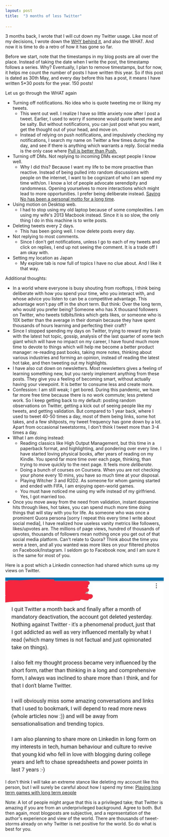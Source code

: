 ```yaml
---
layout: post
title:  "3 months of less Twitter"

---
```


3 months back, I wrote that I will cut down my Twitter usage. Like most of my decisions, I wrote down the [WHY behind it](https://manassaloi.com/2020/04/17/cutting-down-twitter.html), and also the WHAT. And now it is time to do a retro of how it has gone so far.

Before we start, note that the timestamps in my blog posts are all over the place. Instead of taking the date when I write the post, the timestamp follows a series. Why? Eventually, I plan to remove timestamps, but for now, it helps me count the number of posts I have written this year. So if this post is dated as 30th May, and every day before this has a post, it means I have written 5*30 posts for the year. 150 posts!

Let us go through the WHAT again
- Turning off notifications. No idea who is quote tweeting me or liking my tweets.
  - This went out well. I realize I have so little anxiety now after I post a tweet. Earlier, I used to worry if someone would quote tweet me and be salty. But without notifications, you can just post what you want, get the thought out of your head, and move on.
  - Instead of relying on push notifications, and impulsively checking my notifications, I search my name on Twitter a few times during the day, and see if there is anything which warrants a reply. Social media is the only case where [Pull is better than Push.](https://manassaloi.com/2020/04/21/push-pull.html)
- Turning off DMs. Not replying to incoming DMs except people I know well.
  - Why I did this? Because I want my life to be more proactive than reactive. Instead of being pulled into  random discussions with people on the internet, I want to be cognizant of who I am spend my time with/on. I know a lot of people advocate serendipity and randomness. Opening yourselves to more interactions which might lead to more opportunities. I prefer being deliberate instead. [Saying No has been a personal motto for a long time](https://manassaloi.com/2020/05/16/no-default.html).
- Using motion on Desktop web.
  - I had to stop using my old laptop because of some complexities. I am using my wife's 2013 Macbook instead. Since it is so slow, the only thing I do in this machine is to write posts.
- Deleting tweets every 2 days.
  - This has been going well. I now delete posts every day.
- Not replying to most comments.
  - Since I don't get notifications, unless I go to each of my tweets and click on replies, I end up not seeing the comment. It is a trade off I am okay with.
- Setting my location as Japan
  - My explore tab is now full of topics I have no clue about. And I like it that way.

Additional thoughts:

- In a world where everyone is busy shouting from rooftops, I think being deliberate with how you spend your time, who you interact with, and whose advice you listen to can be a competitive advantage. This advantage won't pay off in the short term. But think: Over the long term, who would you prefer being? Someone who has X thousand followers on Twitter, who tweets tidbits/links which gets likes, or someone who is 10X better than the average in their domain because they have spent thousands of hours learning and perfecting their craft?
- Since I stopped spending my days on Twitter, trying to reward my brain with the latest hot topic, gossip, analysis of the last quarter of some tech giant which will have no impact on my career, I have found much more time to devote to things which will help me become a better product manager: re-reading past books, taking more notes, thinking about various industries and forming an opinion, instead of reading the latest hot take, and then tweeting out my highlights.
- I have also cut down on newsletters. Most newsletters gives a feeling of learning something new, but you rarely implement anything from these posts. They give you a feeling of becoming smart, without actually having your viewpoint. It is better to consume less and create more.
- Confession: I am still weak; I get bored. During this pandemic, we have far more free time because there is no work commute; less pretend work. So I keep getting back to my default: posting random observations on Twitter, getting a kick out of seeing people like my tweets, and getting validation. But compared to 1 year back, where I used to tweet 40-50 times a day, most of them being links, some hot takes, and a few shitposts, my tweet frequency has gone down by a lot. Apart from occasional tweetstorms, I don't think I tweet more than 3-4 times a day.
- What I am doing instead:
  - Reading classics like High Output Management, but this time in a paperback format, and highlighting, and pondering over every line. I have started loving physical books, after years of reading on my Kindle. You spend far more time over each page, thinking, than trying to move quickly to the next page. It feels more *deliberate*.
  - Doing a bunch of courses on Coursera. When you are not checking your phone every 10 mins, you have so much time at your disposal.
  - Playing Witcher 3 and R2D2. As someone for whom gaming started and ended with FIFA, I am enjoying open-world games.
  - You must have noticed me using my wife instead of my girlfriend. Yes, I got married too.
- Once you move away from the need from validation, instant dopamine hits through likes, hot takes, you can spend much more time doing things that will stay with you for life. As someone who was once a prominent Quora persona [sorry I repeat this every time I write about social media], I have realized how useless vanity metrics like followers, likes/upvotes are. The millions of page views, hundred of thousands of upvotes, thousands of followers mean nothing once you get out of that social media platform. Can't relate to Quora? Think about the time you were a teen, and all you wanted was more likes on your filtered photos on Facebook/Instagram. I seldom go to Facebook now, and I am sure it is the same for most of you.

Here is a post which a Linkedin connection had shared which sums up my views on Twitter.

![Twitter comment](/assets/img/twitter_comment.png)

I don't think I will take an extreme stance like deleting my account like this person, but I will surely be careful about how I spend my time: [Playing long term games with long term people](https://nav.al/long-term)

Note: A lot of people might argue that this is a privileged take; that Twitter is amazing if you are from an underprivileged background. Agree to both. But then again, most blogposts are subjective, and a representation of the author's experience and view of the world. There are thousands of tweet-storms already on why Twitter is net positive for the world. So do what is best for you.
